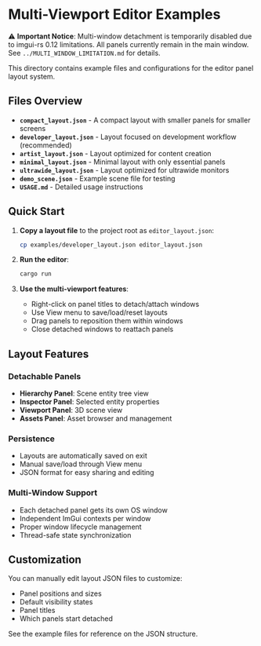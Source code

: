 # Multi-Viewport Editor Examples

⚠️ **Important Notice**: Multi-window detachment is temporarily disabled due to imgui-rs 0.12 limitations. All panels currently remain in the main window. See `../MULTI_WINDOW_LIMITATION.md` for details.

This directory contains example files and configurations for the editor panel layout system.

## Files Overview

- **`compact_layout.json`** - A compact layout with smaller panels for smaller screens
- **`developer_layout.json`** - Layout focused on development workflow (recommended)
- **`artist_layout.json`** - Layout optimized for content creation
- **`minimal_layout.json`** - Minimal layout with only essential panels
- **`ultrawide_layout.json`** - Layout optimized for ultrawide monitors
- **`demo_scene.json`** - Example scene file for testing
- **`USAGE.md`** - Detailed usage instructions

## Quick Start

1. **Copy a layout file** to the project root as `editor_layout.json`:
   ```bash
   cp examples/developer_layout.json editor_layout.json
   ```

2. **Run the editor**:
   ```bash
   cargo run
   ```

3. **Use the multi-viewport features**:
   - Right-click on panel titles to detach/attach windows
   - Use View menu to save/load/reset layouts
   - Drag panels to reposition them within windows
   - Close detached windows to reattach panels

## Layout Features

### Detachable Panels
- **Hierarchy Panel**: Scene entity tree view
- **Inspector Panel**: Selected entity properties
- **Viewport Panel**: 3D scene view
- **Assets Panel**: Asset browser and management

### Persistence
- Layouts are automatically saved on exit
- Manual save/load through View menu
- JSON format for easy sharing and editing

### Multi-Window Support
- Each detached panel gets its own OS window
- Independent ImGui contexts per window
- Proper window lifecycle management
- Thread-safe state synchronization

## Customization

You can manually edit layout JSON files to customize:
- Panel positions and sizes
- Default visibility states
- Panel titles
- Which panels start detached

See the example files for reference on the JSON structure.